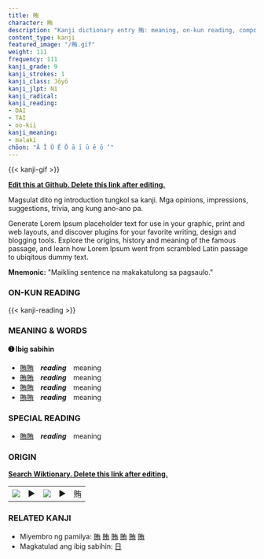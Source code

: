 ```yaml
---
title: 賄
character: 賄
description: "Kanji dictionary entry 賄: meaning, on-kun reading, compounds, origin, related kanji"
content_type: kanji
featured_image: "/賄.gif"
weight: 111
frequency: 111
kanji_grade: 9
kanji_strokes: 1
kanji_class: Jōyō
kanji_jlpt: N1
kanji_radical: 
kanji_reading: 
- DAI
- TAI
- oo-kii
kanji_meaning:
- malaki
chōon: "Ā Ī Ū Ē Ō ā ī ū ē ō ’"
---
```

[//]: # (Don't edit the line below. Kanji animated GIF code is automatically generated.)
{{< kanji-gif >}}

[//]: # (Edit below this line.)

**[Edit this at Github. Delete this link after editing.](https://github.com/tim0g/tim/tree/main/content/kanji/賄/index.md)**

Magsulat dito ng introduction tungkol sa kanji. Mga opinions, impressions, suggestions, trivia, ang kung ano-ano pa.

Generate Lorem Ipsum placeholder text for use in your graphic, print and web layouts, and discover plugins for your favorite writing, design and blogging tools. Explore the origins, history and meaning of the famous passage, and learn how Lorem Ipsum went from scrambled Latin passage to ubiqitous dummy text.
 
**Mnemonic:** "Maikling sentence na makakatulong sa pagsaulo."

### ON-KUN READING

[//]: # (Don't edit the line below. ON-KUN READING code is automatically generated.)
{{< kanji-reading >}}

### MEANING & WORDS

#### ➊ **Ibig sabihin**
  - [賄](../賄)[賄](../賄)　***reading***　meaning
  - [賄](../賄)[賄](../賄)　***reading***　meaning
  - [賄](../賄)[賄](../賄)　***reading***　meaning
  - [賄](../賄)[賄](../賄)　***reading***　meaning

### SPECIAL READING
  - [賄](../賄)[賄](../賄)　***reading***　meaning

### ORIGIN

**[Search Wiktionary. Delete this link after editing.](https://wiktionary.org/wiki/賄)**
<table class="kanji-table"><tr><td>
<img src="60px-賄-bronze.svg.png">
</td><td>▶</td><td>
<img src="60px-賄-oracle.svg.png">
</td><td>▶</td>
<td class="kanji-origin">賄</td>
</tr></table>

### RELATED KANJI
- Miyembro ng pamilya: [賄](../賄) [賄](../賄) [賄](../賄) [賄](../賄) [賄](../賄) [賄](../賄)
- Magkatulad ang ibig sabihin: [日](../日)
